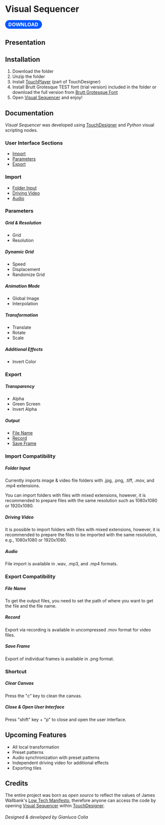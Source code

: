# Visual Sequencer 
<a href="https://github.com/GianlucaColia/Visual-Sequencer/releases/download/v1.6.0/Visual.Sequencer.v-1.6.0.zip"><img src="Download Button.png" alt="Download"></a>
## Presentation

## Installation

1. Download the folder 
2. Unzip the folder
3. Install [TouchPlayer](https://derivative.ca/download) (part of TouchDesigner)
4. Install Brutt Grotesque TEST font (trial version) included in the folder or download the full version from [Brutt Grotesque Font](https://bureaubrut.com/en/product/brut-grotesque/)
5. Open [Visual Sequencer](#Visual-Sequencer) and enjoy!

## Documentation 
*Visual Sequencer* was developed using [TouchDesigner](https://derivative.ca/) and *Python* visual scripting nodes.

### User Interface Sections

- [Import](#import)
- [Parameters](#parameters)
- [Export](#export)

### Import

- [Folder Input](#folder-input)
- [Driving Video](#driving-video)
- [Audio](#audio)

### Parameters

##### Grid & Resolution

- Grid
- Resolution

##### Dynamic Grid

- Speed
- Displacement 
- Randomize Grid

##### Animation Mode

- Global Image
- Interpolation

##### Transformation

- Translate
- Rotate
- Scale

##### Additional Effects

- Invert Color

### Export

##### Transparency

- Alpha
- Green Screen
- Invert Alpha

##### Output

- [File Name](#file-name)
- [Record](#record)
- [Save Frame](#save-frame)

### Import Compatibility

##### Folder Input

Currently imports image & video file folders with .jpg, .png, .tiff, .mov, and .mp4 extensions.

You can import folders with files with mixed extensions, however, it is recommended to prepare files with the same resolution such as 1080x1080 or 1920x1080.

##### Driving Video

It is possible to import folders with files with mixed extensions, however, it is recommended to prepare the files to be imported with the same resolution, e.g., 1080x1080 or 1920x1080.

##### Audio

File import is available in .wav, .mp3, and .mp4 formats.

### Export Compatibility

##### File Name

To get the output files, you need to set the path of where you want to get the file and the file name.

##### Record

Export via recording is available in uncompressed .mov format for video files.

##### Save Frame

Export of individual frames is available in .png format.

### Shortcut

##### Clear Canvas

Press the "c" key to clean the canvas.

##### Close & Open User Interface

Press "shift" key + "p" to close and open the user interface.

## Upcoming Features

- All local transformation
- Preset patterns
- Audio synchronization with preset patterns
- Independent driving video for additional effects
- Exporting tiles

## Credits

The entire project was born as *open source* to reflect the values of James Wallbank's [Low Tech Manifesto](http://lowtech.org/projects/n5m3/), therefore anyone can access the code by opening [Visual Sequencer](#Visual-Sequencer) within [TouchDesigner](https://derivative.ca/).

###### Designed & developed by Gianluca Colia

